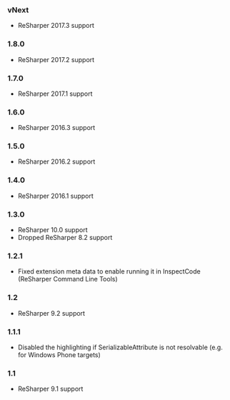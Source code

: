### vNext ###
- ReSharper 2017.3 support

### 1.8.0 ###
- ReSharper 2017.2 support

### 1.7.0 ###
- ReSharper 2017.1 support

### 1.6.0 ###
- ReSharper 2016.3 support

### 1.5.0 ###
- ReSharper 2016.2 support

### 1.4.0 ###
- ReSharper 2016.1 support

### 1.3.0 ###
- ReSharper 10.0 support
- Dropped ReSharper 8.2 support

### 1.2.1 ###
- Fixed extension meta data to enable running it in InspectCode (ReSharper Command Line Tools)

### 1.2 ###
- ReSharper 9.2 support

### 1.1.1 ###
- Disabled the highlighting if SerializableAttribute is not resolvable (e.g. for Windows Phone targets)

### 1.1 ###
- ReSharper 9.1 support
